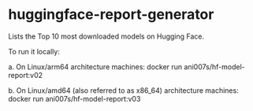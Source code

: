# huggingface-report-generator

Lists the Top 10 most downloaded models on Hugging Face.

To run it locally:

a. On Linux/arm64 architecture machines: docker run ani007s/hf-model-report:v02

b. On Linux/amd64 (also referred to as x86_64) architecture machines: docker run ani007s/hf-model-report:v03
